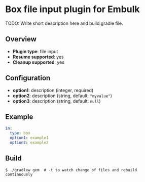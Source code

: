 # Box file input plugin for Embulk

TODO: Write short description here and build.gradle file.

## Overview

* **Plugin type**: file input
* **Resume supported**: yes
* **Cleanup supported**: yes

## Configuration

- **option1**: description (integer, required)
- **option2**: description (string, default: `"myvalue"`)
- **option3**: description (string, default: `null`)

## Example

```yaml
in:
  type: box
  option1: example1
  option2: example2
```


## Build

```
$ ./gradlew gem  # -t to watch change of files and rebuild continuously
```
